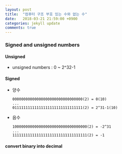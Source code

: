 ```yaml
---
layout: post
title:  "컴퓨터 구조 부호 있는 수와 없는 수"
date:   2018-03-21 21:59:00 +0900
categories: jekyll update
comments: true
---
```

### Signed and unsigned numbers
#### Unsigned
* unsigned numbers : 0 ~ 2^32-1

#### Signed
* 양수
  ```
  00000000000000000000000000000000(2) = 0(10)
  ...
  01111111111111111111111111111111(2) = 2^31-1(10)
  ```

* 음수
  ```
  1000000000000000000000000000000000(2) = -2^31
  ...
  1111111111111111111111111111111111(2) = -1
  ```

#### convert binary into decimal
